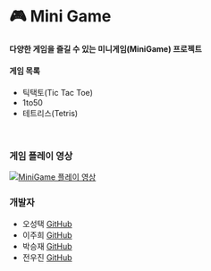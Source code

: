 # :video_game: Mini Game

#### 다양한 게임을 즐길 수 있는 미니게임(MiniGame) 프로젝트

#### 게임 목록
* 틱택토(Tic Tac Toe)
* 1to50
* 테트리스(Tetris)
<br>

### 게임 플레이 영상<br>
[![MiniGame 플레이 영상](https://img.youtube.com/vi/H-rmzGcL-4U/0.jpg)](https://youtu.be/H-rmzGcL-4U)

### 개발자
* 오성택 [GitHub](https://github.com/sungtaekoh)
* 이주희 [GitHub](https://github.com/2ggg)
* 박승재 [GitHub](https://github.com/parkseungjae)
* 전우진 [GitHub](https://github.com/woojin97318)
